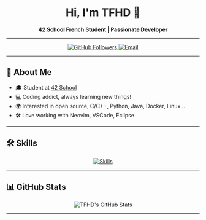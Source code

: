 <h1 align="center">Hi, I'm TFHD 👋</h1>
<p align="center">
  <b>42 School French Student | Passionate Developer</b>
</p>

---

<p align="center">
  <a href="https://github.com/TFHD">
    <img src="https://img.shields.io/github/followers/TFHD?label=Follow&style=social" alt="GitHub Followers"/>
  </a>
  <a href="mailto:your.email@example.com">
    <img src="https://img.shields.io/badge/Contact-email-blue?logo=gmail" alt="Email"/>
  </a>
</p>

---

## 🚀 About Me

- 🎓 Student at [42 School](https://42.fr/)
- 💻 Coding addict, always learning new things!
- 🌍 Interested in open source, C/C++, Python, Java, Docker, Linux…
- 🛠️ Love working with Neovim, VSCode, Eclipse

---

## 🛠️ Skills

<p align="center">
  <a href="https://skillicons.dev">
    <img src="https://skillicons.dev/icons?i=git,github,c,cpp,java,js,py,docker,linux,vim,neovim,eclipse,vscode&perline=9" alt="Skills"/>
  </a>
</p>

---

## 📊 GitHub Stats

<p align="center">
  <img src="https://github-readme-stats.vercel.app/api?username=TFHD&show_icons=true&theme=radical" alt="TFHD's GitHub Stats"/>
</p>

---
